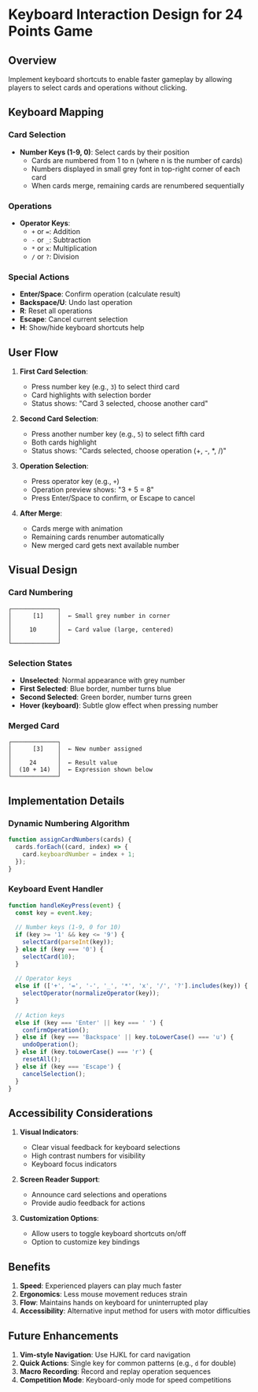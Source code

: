 # Keyboard Interaction Design for 24 Points Game

## Overview
Implement keyboard shortcuts to enable faster gameplay by allowing players to select cards and operations without clicking.

## Keyboard Mapping

### Card Selection
- **Number Keys (1-9, 0)**: Select cards by their position
  - Cards are numbered from 1 to n (where n is the number of cards)
  - Numbers displayed in small grey font in top-right corner of each card
  - When cards merge, remaining cards are renumbered sequentially

### Operations
- **Operator Keys**:
  - `+` or `=`: Addition
  - `-` or `_`: Subtraction  
  - `*` or `x`: Multiplication
  - `/` or `?`: Division

### Special Actions
- **Enter/Space**: Confirm operation (calculate result)
- **Backspace/U**: Undo last operation
- **R**: Reset all operations
- **Escape**: Cancel current selection
- **H**: Show/hide keyboard shortcuts help

## User Flow

1. **First Card Selection**:
   - Press number key (e.g., `3`) to select third card
   - Card highlights with selection border
   - Status shows: "Card 3 selected, choose another card"

2. **Second Card Selection**:
   - Press another number key (e.g., `5`) to select fifth card
   - Both cards highlight
   - Status shows: "Cards selected, choose operation (+, -, *, /)"

3. **Operation Selection**:
   - Press operator key (e.g., `+`)
   - Operation preview shows: "3 + 5 = 8"
   - Press Enter/Space to confirm, or Escape to cancel

4. **After Merge**:
   - Cards merge with animation
   - Remaining cards renumber automatically
   - New merged card gets next available number

## Visual Design

### Card Numbering
```
┌─────────────┐
│      [1]    │  ← Small grey number in corner
│             │
│     10      │  ← Card value (large, centered)
│             │
└─────────────┘
```

### Selection States
- **Unselected**: Normal appearance with grey number
- **First Selected**: Blue border, number turns blue
- **Second Selected**: Green border, number turns green
- **Hover (keyboard)**: Subtle glow effect when pressing number

### Merged Card
```
┌─────────────┐
│      [3]    │  ← New number assigned
│             │
│     24      │  ← Result value
│  (10 + 14)  │  ← Expression shown below
└─────────────┘
```

## Implementation Details

### Dynamic Numbering Algorithm
```javascript
function assignCardNumbers(cards) {
  cards.forEach((card, index) => {
    card.keyboardNumber = index + 1;
  });
}
```

### Keyboard Event Handler
```javascript
function handleKeyPress(event) {
  const key = event.key;
  
  // Number keys (1-9, 0 for 10)
  if (key >= '1' && key <= '9') {
    selectCard(parseInt(key));
  } else if (key === '0') {
    selectCard(10);
  }
  
  // Operator keys
  else if (['+', '=', '-', '_', '*', 'x', '/', '?'].includes(key)) {
    selectOperator(normalizeOperator(key));
  }
  
  // Action keys
  else if (key === 'Enter' || key === ' ') {
    confirmOperation();
  } else if (key === 'Backspace' || key.toLowerCase() === 'u') {
    undoOperation();
  } else if (key.toLowerCase() === 'r') {
    resetAll();
  } else if (key === 'Escape') {
    cancelSelection();
  }
}
```

## Accessibility Considerations

1. **Visual Indicators**: 
   - Clear visual feedback for keyboard selections
   - High contrast numbers for visibility
   - Keyboard focus indicators

2. **Screen Reader Support**:
   - Announce card selections and operations
   - Provide audio feedback for actions

3. **Customization Options**:
   - Allow users to toggle keyboard shortcuts on/off
   - Option to customize key bindings

## Benefits

1. **Speed**: Experienced players can play much faster
2. **Ergonomics**: Less mouse movement reduces strain
3. **Flow**: Maintains hands on keyboard for uninterrupted play
4. **Accessibility**: Alternative input method for users with motor difficulties

## Future Enhancements

1. **Vim-style Navigation**: Use HJKL for card navigation
2. **Quick Actions**: Single key for common patterns (e.g., `d` for double)
3. **Macro Recording**: Record and replay operation sequences
4. **Competition Mode**: Keyboard-only mode for speed competitions
